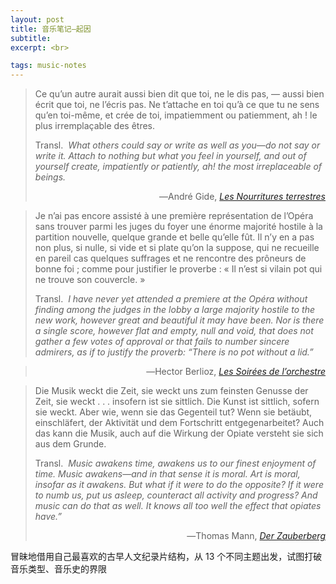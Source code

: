 ```yaml
---
layout: post
title: 音乐笔记—起因
subtitle: 
excerpt: <br>

tags: music-notes
---
```


> <p class="quote">
> Ce qu’un autre aurait aussi bien dit que toi, ne le dis pas, — aussi bien écrit que toi, ne l’écris pas. Ne t’attache en toi qu’à ce que tu ne sens qu’en toi-même, et crée de toi, impatiemment ou patiemment, ah ! le plus irremplaçable des êtres. </p>
>
> <p class="quote-transl">
> Transl.&nbsp; <i>What others could say or write as well as you—do not say or write it. Attach to nothing but what you feel in yourself, and out of yourself create, impatiently or patiently, ah! the most irreplaceable of beings. </i> </p>
>
><p align="right" class="quote-ttl"> 
> ―André Gide, <nobr> <a href="https://fr.wikisource.org/wiki/Nourritures_terrestres/Envoi"> <i>Les Nourritures terrestres</i> </a> </nobr> </p>


> <p class="quote">
> Je n’ai pas encore assisté à une première représentation de l’Opéra sans trouver parmi les juges du foyer une énorme majorité hostile à la partition nouvelle, quelque grande et belle qu’elle fût. Il n’y en a pas non plus, si nulle, si vide et si plate qu’on la suppose, qui ne recueille en pareil cas quelques suffrages et ne rencontre des prôneurs de bonne foi ; comme pour justifier le proverbe : « Il n’est si vilain pot qui ne trouve son couvercle. »  </p>
>
> <p class="quote-transl">
> Transl.&nbsp; <i>I have never yet attended a premiere at the Opéra without finding among the judges in the lobby a large majority hostile to the new work, however great and beautiful it may have been. Nor is there a single score, however flat and empty, null and void, that does not gather a few votes of approval or that fails to number sincere admirers, as if to justify the proverb: “There is no pot without a lid.”
 </i> </p>
>
><p align="right" class="quote-ttl"> 
> ―Hector Berlioz, <nobr> <a href="https://fr.wikisource.org/wiki/Les_Soir%C3%A9es_de_l%E2%80%99orchestre"> <i>Les Soirées de l’orchestre</i> </a> </nobr> </p>


> <p class="quote">
> Die Musik weckt die Zeit, sie weckt uns zum feinsten Genusse der Zeit, sie weckt <nobr>. . .</nobr> insofern ist sie sittlich. Die Kunst ist sittlich, sofern sie weckt. Aber wie, wenn sie das Gegenteil tut? Wenn sie betäubt, einschläfert, der Aktivität und dem Fortschritt entgegenarbeitet? Auch das kann die Musik, auch auf die Wirkung der Opiate versteht sie sich aus dem Grunde. </p>
>
> <p class="quote-transl">
> Transl.&nbsp; <i>Music awakens time, awakens us to our finest enjoyment of time. Music awakens—and in that sense it is moral. Art is moral, insofar as it awakens. But what if it were to do the opposite? If it were to numb us, put us asleep, counteract all activity and progress? And music can do that as well. It knows all too well the effect that opiates have.” </i> </p>
>
><p align="right" class="quote-ttl"> 
> ―Thomas Mann, <nobr> <a href="https://archive.org/details/derzauberberg0000thom_e5f8/page/104/mode/2up"> <i>Der Zauberberg</i> </a> </nobr> </p>

冒昧地借用自己最喜欢的古早人文纪录片结构，从 <span class='num'>13</span> 个不同主题出发，试图打破音乐类型、音乐史的界限

<br>






